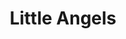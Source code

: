 ---
title: "Little Angels"
summary: "Little Angels is a hard rock band from Scarborough, England, United Kingdom, that was formed in 1985 under the name of Mr. Thrud. In 1987, the band changed its name to Little Angels. In November 2008 died at the age of thirty-nine. Toby, Bruce, Jimmy and Mark meet again for the first time in fifteen years as they attend his funeral in Darlington. From the tragic death of old friendships were rekindled. Officially back together in 2012 Fan club:"
image: "little-angels.jpg"
apple_music_artist_url: "https://music.apple.com/gb/artist/little-angels/16322702"
---